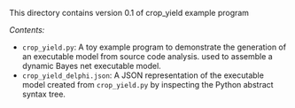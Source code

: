 This directory contains version 0.1 of crop_yield example program

*Contents:*
- `crop_yield.py`: A toy example program to demonstrate the generation of an
   executable model from source code analysis.
    used to assemble a dynamic Bayes net executable model.
- `crop_yield_delphi.json`: A JSON representation of the executable model
    created from `crop_yield.py` by inspecting the Python abstract syntax tree.